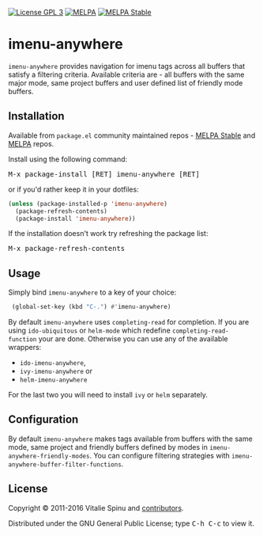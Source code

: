 [![License GPL 3][badge-license]][copying]
[![MELPA][melpa-badge]][melpa-package]
[![MELPA Stable][melpa-stable-badge]][melpa-stable-package]

# imenu-anywhere

`imenu-anywhere` provides navigation for imenu tags across all buffers that
satisfy a filtering criteria. Available criteria are - all buffers with the same
major mode, same project buffers and user defined list of friendly mode buffers.

## Installation

Available from `package.el` community maintained repos -
[MELPA Stable][] and [MELPA][] repos.

Install using the following command:

<kbd>M-x package-install [RET] imenu-anywhere [RET]</kbd>

or if you'd rather keep it in your dotfiles:

```el
(unless (package-installed-p 'imenu-anywhere)
  (package-refresh-contents)
  (package-install 'imenu-anywhere))
```

If the installation doesn't work try refreshing the package list:

<kbd>M-x package-refresh-contents</kbd>

## Usage

Simply bind `imenu-anywhere` to a key of your choice:

```el
 (global-set-key (kbd "C-.") #'imenu-anywhere)
```

By default `imenu-anywhere` uses `completing-read` for completion. If you are
using `ido-ubiquitous` or `helm-mode` which redefine `completing-read-function`
your are done. Otherwise you can use any of the available wrappers:

  - `ido-imenu-anywhere`,
  - `ivy-imenu-anywhere` or
  - `helm-imenu-anywhere`

For the last two you will need to install `ivy` or `helm` separately.

## Configuration

By default `imenu-anywhere` makes tags available from buffers with the same
mode, same project and friendly buffers defined by modes in
`imenu-anywhere-friendly-modes`. You can configure filtering strategies with
`imenu-anywhere-buffer-filter-functions`.


## License

Copyright © 2011-2016 Vitalie Spinu and [contributors][].

Distributed under the GNU General Public License; type <kbd>C-h C-c</kbd> to view it.

[badge-license]: https://img.shields.io/badge/license-GPL_3-green.svg
[melpa-badge]: http://melpa.org/packages/imenu-anywhere-badge.svg
[melpa-stable-badge]: http://stable.melpa.org/packages/imenu-anywhere-badge.svg
[melpa-package]: http://melpa.org/#/imenu-anywhere
[melpa-stable-package]: http://stable.melpa.org/#/imenu-anywhere
[COPYING]: http://www.gnu.org/copyleft/gpl.html
[contributors]: https://github.com/vspinu/imenu-anywhere/contributors
[MELPA]: http://melpa.org
[MELPA stable]: http://stable.melpa.org
